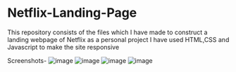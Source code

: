 # Netflix-Landing-Page
This repository consists of the files which I have made to construct a landing webpage of Netflix as a personal project
I have used HTML,CSS and Javascript to make the site responsive

Screenshots-
![image](https://github.com/ChirayuXD/Netflix-Landing-Page/assets/117457861/63634f88-1252-46da-ae0e-820f26d123ba)
![image](https://github.com/ChirayuXD/Netflix-Landing-Page/assets/117457861/b0f12593-eab5-4aa0-882c-40f76794eb7a)
![image](https://github.com/ChirayuXD/Netflix-Landing-Page/assets/117457861/f9b28cfc-7213-46de-8ef1-eb5d5496b748)
![image](https://github.com/ChirayuXD/Netflix-Landing-Page/assets/117457861/e77a412b-f2e0-4122-9737-572c8b4c1d8b)

